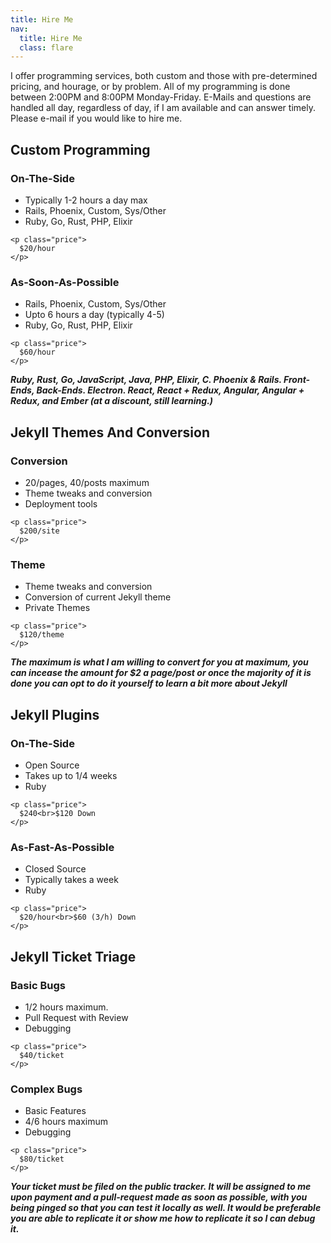 ```yaml
---
title: Hire Me
nav:
  title: Hire Me
  class: flare
---
```


I offer programming services, both custom and those with pre-determined
pricing, and hourage, or by problem. All of my programming is done between
2:00PM and 8:00PM Monday-Friday. E-Mails and questions are handled all
day, regardless of day, if I am available and can answer timely. Please
e-mail if you would like to hire me.

## Custom Programming

<div class="pricebox">
  <div>
    <h3>On-The-Side</h3>
    <ul>
      <li>Typically 1-2 hours a day max</li>
      <li>Rails, Phoenix, Custom, Sys/Other</li>
      <li>Ruby, Go, Rust, PHP, Elixir</li>
    </ul>

    <p class="price">
      $20/hour
    </p>
  </div>

  <div>
    <h3>As-Soon-As-Possible</h3>
    <ul>
      <li>Rails, Phoenix, Custom, Sys/Other</li>
      <li>Upto 6 hours a day (typically 4-5)</li>
      <li>Ruby, Go, Rust, PHP, Elixir</li>
    </ul>

    <p class="price">
      $60/hour
    </p>
  </div>
</div>

***Ruby, Rust, Go, JavaScript, Java, PHP, Elixir, C.  Phoenix & Rails.
Front-Ends, Back-Ends. Electron. React, React + Redux, Angular, Angular + Redux,
and Ember (at a discount, still learning.)***

## Jekyll Themes And Conversion

<div class="pricebox">
  <div>
    <h3>Conversion</h3>
    <ul>
      <li>20/pages, 40/posts maximum</li>
      <li>Theme tweaks and conversion</li>
      <li>Deployment tools</li>
    </ul>

    <p class="price">
      $200/site
    </p>
  </div>

  <div>
    <h3>Theme</h3>
    <ul>
      <li>Theme tweaks and conversion</li>
      <li>Conversion of current Jekyll theme</li>
      <li>Private Themes</li>
    </ul>

    <p class="price">
      $120/theme
    </p>
  </div>
</div>

***The maximum is what I am willing to convert for you at maximum, you can
incease the amount for $2 a page/post or once the majority of it is done you
can opt to do it yourself to learn a bit more about Jekyll***

## Jekyll Plugins

<div class="pricebox">
  <div>
    <h3>On-The-Side</h3>
    <ul>
      <li>Open Source</li>
      <li>Takes up to 1/4 weeks</li>
      <li>Ruby</li>
    </ul>

    <p class="price">
      $240<br>$120 Down
    </p>
  </div>

  <div>
    <h3>As-Fast-As-Possible</h3>
    <ul>
      <li>Closed Source</li>
      <li>Typically takes a week</li>
      <li>Ruby</li>
    </ul>

    <p class="price">
      $20/hour<br>$60 (3/h) Down
    </p>
  </div>
</div>


## Jekyll Ticket Triage

<div class="pricebox">
  <div>
    <h3>Basic Bugs</h3>
    <ul>
      <li>1/2 hours maximum.</li>
      <li>Pull Request with Review</li>
      <li>Debugging</li>
    </ul>

    <p class="price">
      $40/ticket
    </p>
  </div>

  <div>
    <h3>Complex Bugs</h3>
    <ul>
      <li>Basic Features</li>
      <li>4/6 hours maximum</li>
      <li>Debugging</li>
    </ul>

    <p class="price">
      $80/ticket
    </p>
  </div>
</div>

***Your ticket must be filed on the public tracker. It will be assigned to
me upon payment and a pull-request made as soon as possible, with you being
pinged so that you can test it locally as well.  It would be preferable you
are able to replicate it or show me how to replicate it so I can debug it.***

